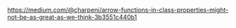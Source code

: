 https://medium.com/@charpeni/arrow-functions-in-class-properties-might-not-be-as-great-as-we-think-3b3551c440b1


